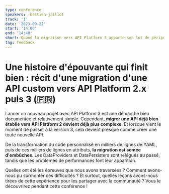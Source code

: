```yaml
---
type: conference
speakers: -bastien-jaillot 
track: '1'
date: '2023-09-22'
start: '14:00'
end: '14:40'
short: Quand la migration vers API Platform 3 apporte son lot de péripéties 
tag: feedback
---
```


# Une histoire d'épouvante qui finit bien : récit d'une migration d'une API custom vers API Platform 2.x puis 3 (🇫🇷) 

Lancer un nouveau projet avec API Platform 3 est une démarche bien documentée et relativement simple. Cependant, **migrer une API déjà bien établie vers API Platform 2 devient déjà plus complexe**. Et lorsque vient le moment de passer à la version 3, cela devient presque comme créer une toute nouvelle API.

De la transformation du code personnalisé en milliers de lignes de YAML, puis de ces milliers de lignes en attributs, **la migration est semée d'embûches**. Les DataProviders et DataPersisters sont relégués au passé, tandis que les problèmes de performances font leur apparition.

Quelles ont été les épreuves que nous avons traversées ? Comment avons-nous pu surmonter ces difficultés ? Et surtout, quelles leçons avons-nous tirées de cette expérience pour les partager avec la communauté ? Vous le découvrirez pendant cette conférence ! 
